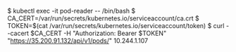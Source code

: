$ kubectl exec -it pod-reader -- /bin/bash
$ CA_CERT=/var/run/secrets/kubernetes.io/serviceaccount/ca.crt 
$ TOKEN=$(cat /var/run/secrets/kubernetes.io/serviceaccount/token) 
$ curl --cacert $CA_CERT -H "Authorization: Bearer $TOKEN" "https://35.200.91.132/api/v1/pods/"
10.244.1.107